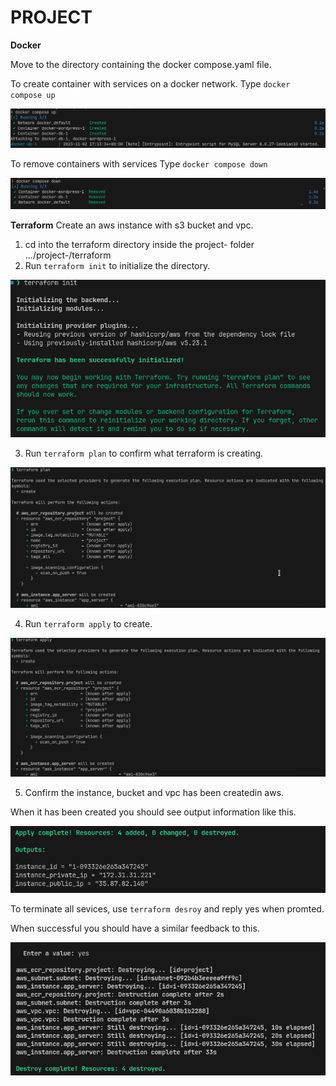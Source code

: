 # PROJECT

**Docker**

Move to the directory containing the docker compose.yaml file.

To create container with services on a docker network.
Type `docker compose up`

![Alt text](Screenshot_2023-11-02_18-14-11.png)

To remove containers with services 
Type `docker compose down` 

![Alt text](Screenshot_2023-11-02_18-15-23.png)



**Terraform**
Create an aws instance with s3 bucket and vpc.

1. cd into the terraform directory inside the project- folder 
   .../project-/terraform
2. Run `terraform init` to initialize the directory.

![Alt text](Screenshot_2023-11-02_17-49-35.png)

3. Run `terraform plan` to confirm what terraform is creating.

![Alt text](Screenshot_2023-11-02_18-02-49.png)

4. Run `terraform apply` to create.

![Alt text](Screenshot_2023-11-02_17-56-47.png)

5. Confirm the instance, bucket and vpc has been createdin aws.

When it has been created you should see output information like this.

![Alt text](Screenshot_2023-11-02_17-57-29.png)

To terminate all sevices, use `terraform desroy` and reply yes when promted.

When successful you should have a similar feedback to this.

![Alt text](Screenshot_2023-11-02_18-08-30.png)



